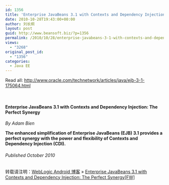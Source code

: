 ```yaml
---
id: 1356
title: 'Enterprise JavaBeans 3.1 with Contexts and Dependency Injection: The Perfect Synergy[FW]'
date: 2010-10-28T19:43:00+00:00
author: 刘长炯
layout: post
guid: http://www.beansoft.biz/?p=1356
permalink: /2010/10/28/enterprise-javabeans-3-1-with-contexts-and-dependency-injection-the-perfect-synergyfw/
views:
  - "3268"
original_post_id:
  - "1356"
categories:
  - Java EE
---
```

Read all: <http://www.oracle.com/technetwork/articles/java/ejb-3-1-175064.html>

&#160;

#### Enterprise JavaBeans 3.1 with Contexts and Dependency Injection: The Perfect Synergy

_By Adam Bien_

**The enhanced simplification of Enterprise JavaBeans (EJB) 3.1 provides a perfect synergy with the power and flexibility of Contexts and Dependency Injection (CDI).**

###### Published October 2010

转载请注明：[WebLogic Android 博客](http://www.beansoft.biz) &raquo; [Enterprise JavaBeans 3.1 with Contexts and Dependency Injection: The Perfect Synergy[FW]](http://www.beansoft.biz/2010/10/28/enterprise-javabeans-3-1-with-contexts-and-dependency-injection-the-perfect-synergyfw/)
